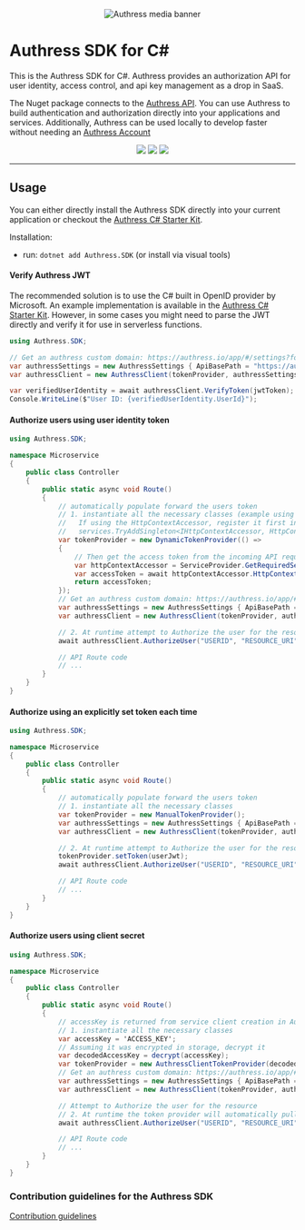 
<p align="center">
  <img src="https://authress.io/static/images/linkedin-banner.png" alt="Authress media banner">
</p>

# Authress SDK for C#

This is the Authress SDK for C#. Authress provides an authorization API for user identity, access control, and api key management as a drop in SaaS.

The Nuget package connects to the [Authress API](https://authress.io/app/#/api). You can use Authress to build authentication and authorization directly into your applications and services. Additionally, Authress can be used locally to develop faster without needing an [Authress Account](https://authress.io)

<p align="center">
    <a href="https://www.nuget.org/packages/Authress.SDK" alt="Authress Nuget C#"><img src="https://badge.fury.io/nu/Authress.Sdk.svg"></a>
    <a href="./LICENSE" alt="Apache-2.0"><img src="https://img.shields.io/badge/License-Apache%202.0-blue.svg"></a>
    <a href="https://authress.io/community" alt="authress community"><img src="https://img.shields.io/badge/Community-Authress-fbaf0b.svg"></a>
</p>

<hr>

## Usage
You can either directly install the Authress SDK directly into your current application or checkout the [Authress C# Starter Kit](https://github.com/Authress/csharp-starter-kit#authress-starter-kit-c--net-asp-mvc).

Installation:

* run: `dotnet add Authress.SDK` (or install via visual tools)

#### Verify Authress JWT
The recommended solution is to use the C# built in OpenID provider by Microsoft. An example implementation is available in the [Authress C# Starter Kit](https://github.com/Authress/csharp-starter-kit/blob/main/src/Program.cs#L35). However, in some cases you might need to parse the JWT directly and verify it for use in serverless functions.

```csharp
using Authress.SDK;

// Get an authress custom domain: https://authress.io/app/#/settings?focus=domain
var authressSettings = new AuthressSettings { ApiBasePath = "https://authress.company.com", };
var authressClient = new AuthressClient(tokenProvider, authressSettings)

var verifiedUserIdentity = await authressClient.VerifyToken(jwtToken);
Console.WriteLine($"User ID: {verifiedUserIdentity.UserId}");
```

#### Authorize users using user identity token
```csharp
using Authress.SDK;

namespace Microservice
{
    public class Controller
    {
        public static async void Route()
        {
            // automatically populate forward the users token
            // 1. instantiate all the necessary classes (example using ASP.NET or MVC, but any function works)
            //   If using the HttpContextAccessor, register it first inside the application root
            //   services.TryAddSingleton<IHttpContextAccessor, HttpContextAccessor>();
            var tokenProvider = new DynamicTokenProvider(() =>
            {
                // Then get the access token from the incoming API request and return it
                var httpContextAccessor = ServiceProvider.GetRequiredService<IHttpContextAccessor>();
                var accessToken = await httpContextAccessor.HttpContext.GetTokenAsync("Bearer", "access_token");
                return accessToken;
            });
            // Get an authress custom domain: https://authress.io/app/#/settings?focus=domain
            var authressSettings = new AuthressSettings { ApiBasePath = "https://authress.company.com", };
            var authressClient = new AuthressClient(tokenProvider, authressSettings);

            // 2. At runtime attempt to Authorize the user for the resource
            await authressClient.AuthorizeUser("USERID", "RESOURCE_URI", "PERMISSION");

            // API Route code
            // ...
        }
    }
}
```

#### Authorize using an explicitly set token each time
```csharp
using Authress.SDK;

namespace Microservice
{
    public class Controller
    {
        public static async void Route()
        {
            // automatically populate forward the users token
            // 1. instantiate all the necessary classes
            var tokenProvider = new ManualTokenProvider();
            var authressSettings = new AuthressSettings { ApiBasePath = "https://DOMAIN.api.authress.io", };
            var authressClient = new AuthressClient(tokenProvider, authressSettings);

            // 2. At runtime attempt to Authorize the user for the resource
            tokenProvider.setToken(userJwt);
            await authressClient.AuthorizeUser("USERID", "RESOURCE_URI", "PERMISSION");

            // API Route code
            // ...
        }
    }
}
```

#### Authorize users using client secret
```csharp
using Authress.SDK;

namespace Microservice
{
    public class Controller
    {
        public static async void Route()
        {
            // accessKey is returned from service client creation in Authress UI
            // 1. instantiate all the necessary classes
            var accessKey = 'ACCESS_KEY';
            // Assuming it was encrypted in storage, decrypt it
            var decodedAccessKey = decrypt(accessKey);
            var tokenProvider = new AuthressClientTokenProvider(decodedAccessKey);
            // Get an authress custom domain: https://authress.io/app/#/settings?focus=domain
            var authressSettings = new AuthressSettings { ApiBasePath = "https://authress.company.com", };
            var authressClient = new AuthressClient(tokenProvider, authressSettings);

            // Attempt to Authorize the user for the resource
            // 2. At runtime the token provider will automatically pull the token forward
            await authressClient.AuthorizeUser("USERID", "RESOURCE_URI", "PERMISSION");

            // API Route code
            // ...
        }
    }
}
```

### Contribution guidelines for the Authress SDK
[Contribution guidelines](./contributing.md)
